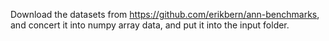 Download the datasets from https://github.com/erikbern/ann-benchmarks, and concert it into numpy array data, and put it into the input folder.

